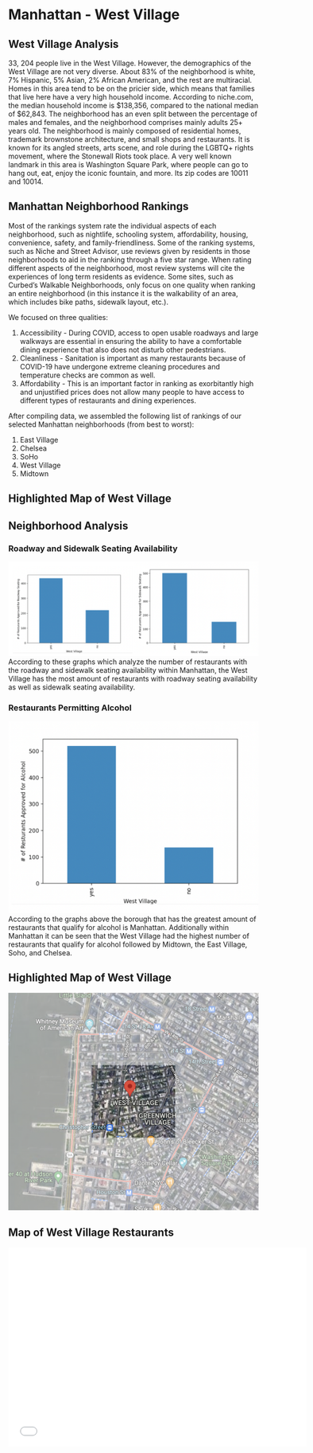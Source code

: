 # Manhattan - West Village

## West Village Analysis
33, 204 people live in the West Village. However, the demographics of the West Village are not very diverse. About 83% of the neighborhood is white, 7% Hispanic, 5% Asian, 2% African American, and the rest are multiracial. Homes in this area tend to be on the pricier side, which means that families that live here have a very high household income. According to niche.com, the median household income is $138,356, compared to the national median of $62,843. The neighborhood has an even split between the percentage of males and females, and the neighborhood comprises mainly adults 25+ years old. The neighborhood is mainly composed of residential homes, trademark brownstone architecture, and small shops and restaurants. It is known for its angled streets, arts scene, and role during the LGBTQ+ rights movement, where the Stonewall Riots took place. A very well known landmark in this area is Washington Square Park, where people can go to hang out, eat, enjoy the iconic fountain, and more. Its zip codes are 10011 and 10014.

## Manhattan Neighborhood Rankings
Most of the rankings system rate the individual aspects of each neighborhood, such as nightlife, schooling system, affordability, housing, convenience, safety, and family-friendliness. Some of the ranking systems, such as Niche and Street Advisor, use reviews given by residents in those neighborhoods to aid in the ranking through a five star range. When rating different aspects of the neighborhood, most review systems will cite the experiences of long term residents as evidence. Some sites, such as Curbed’s Walkable Neighborhoods, only focus on one quality when ranking an entire neighborhood (in this instance it is the walkability of an area, which includes bike paths, sidewalk layout, etc.). 

We focused on three qualities: 
1. Accessibility - During COVID, access to open usable roadways and large walkways are essential in ensuring the ability to have a comfortable dining experience that also does not disturb other pedestrians.
2. Cleanliness - Sanitation is important as many restaurants because of COVID-19 have undergone extreme cleaning procedures and temperature checks are common as well.
3. Affordability - This is an important factor in ranking as exorbitantly high and unjustified prices does not allow many people to have access to different types of restaurants and dining experiences.

After compiling data, we assembled the following list of rankings of our selected Manhattan neighborhoods (from best to worst):
1. East Village
2. Chelsea
3. SoHo
4. West Village
5. Midtown

## Highlighted Map of West Village




## Neighborhood  Analysis
### Roadway and Sidewalk Seating Availability
![Highlighted Map](https://github.com/michelle-thaung/cs127honors/blob/gh-pages/wvseating.png)
According to these graphs which analyze the number of restaurants with the roadway and sidewalk seating availability within Manhattan, the West Village has the most amount of restaurants with roadway seating availability as well as sidewalk seating availability. 

### Restaurants Permitting Alcohol 
![Highlighted Map](https://github.com/michelle-thaung/cs127honors/blob/gh-pages/wvalcohol.png)
According to the graphs above the borough that has the greatest amount of restaurants that qualify for alcohol is Manhattan. Additionally within Manhattan it can be seen that the West Village had the highest number of restaurants that qualify for alcohol followed by Midtown, the East Village, Soho, and Chelsea.

## Highlighted Map of West Village 
![Highlighted Map](https://github.com/michelle-thaung/cs127honors/blob/gh-pages/westvillagehighlighted.png)


## Map of West Village Restaurants
<dl>
  <iframe src="WestVillage.html" width="600" height="400" frameborder="0" frameborder="0" marginwidth="0" marginheight="0" allowfullscreen></iframe>
</dl>


